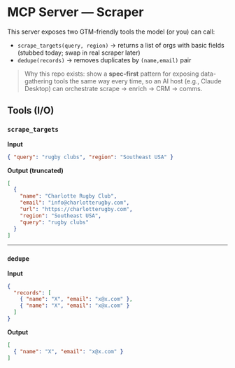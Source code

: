 # MCP Server — Scraper

This server exposes two GTM-friendly tools the model (or you) can call:

- `scrape_targets(query, region)` → returns a list of orgs with basic fields (stubbed today; swap in real scraper later)
- `dedupe(records)` → removes duplicates by `(name,email)` pair

> Why this repo exists: show a **spec-first** pattern for exposing data-gathering tools the same way every time, so an AI host (e.g., Claude Desktop) can orchestrate scrape → enrich → CRM → comms.

## Tools (I/O)

### `scrape_targets`
**Input**
```json
{ "query": "rugby clubs", "region": "Southeast USA" }
```

**Output (truncated)**
```json
[
  {
    "name": "Charlotte Rugby Club",
    "email": "info@charlotterugby.com",
    "url": "https://charlotterugby.com",
    "region": "Southeast USA",
    "query": "rugby clubs"
  }
]
```
---

### `dedupe`

**Input**
```json
{
  "records": [
    { "name": "X", "email": "x@x.com" },
    { "name": "X", "email": "x@x.com" }
  ]
}
```   

**Output**
```json
[
  { "name": "X", "email": "x@x.com" }
]
```   



